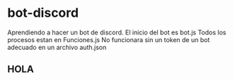# bot-discord
Aprendiendo a hacer un bot de discord.
El inicio del bot es bot.js
Todos los procesos estan en Funciones.js
No funcionara sin un token de un bot adecuado en un archivo auth.json

## HOLA
